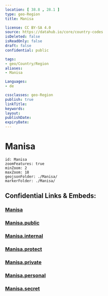 ```yaml
---
location: [ 38.8 , 28.1 ] 
type: geo-Region
title: Manisa

license: CC BY-SA 4.0
source: https://datahub.io/core/country-codes
isDeleted: false
isReadOnly: false
draft: false
confidential: public

tags:
- geo/Country/Region
aliases:
- Manisa

Languages:
- de

cssclasses: geo-Region
publish: true
linkTitle: 
keywords: 
layout: 
publishDate: 
expiryDate: 
---
```


# Manisa

```leaflet
id: Manisa
zoomFeatures: true 
minZoom: 2 
maxZoom: 18
geojsonFolder: ./Manisa/
markerFolder: ./Manisa/
```


## Confidential Links & Embeds: 

### [Manisa](/_Standards/Earth/Continent/Europe/Europe~East/Turkey/Provinces~Turkey/Manisa.md) 

### [Manisa.public](/_public/Earth/Continent/Europe/Europe~East/Turkey/Provinces~Turkey/Manisa.public.md) 

### [Manisa.internal](/_internal/Earth/Continent/Europe/Europe~East/Turkey/Provinces~Turkey/Manisa.internal.md) 

### [Manisa.protect](/_protect/Earth/Continent/Europe/Europe~East/Turkey/Provinces~Turkey/Manisa.protect.md) 

### [Manisa.private](/_private/Earth/Continent/Europe/Europe~East/Turkey/Provinces~Turkey/Manisa.private.md) 

### [Manisa.personal](/_personal/Earth/Continent/Europe/Europe~East/Turkey/Provinces~Turkey/Manisa.personal.md) 

### [Manisa.secret](/_secret/Earth/Continent/Europe/Europe~East/Turkey/Provinces~Turkey/Manisa.secret.md)


